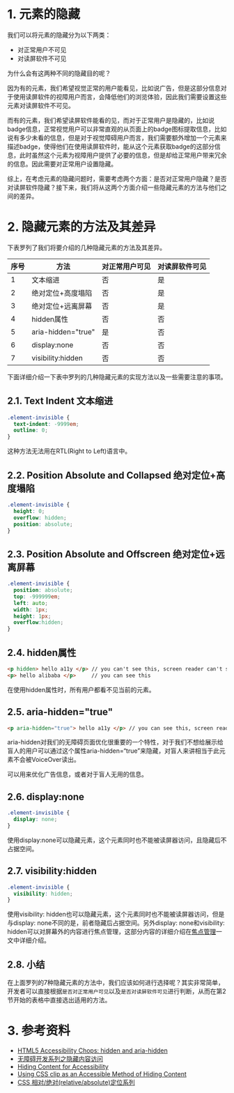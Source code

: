 
# 1. 元素的隐藏

我们可以将元素的隐藏分为以下两类：
- 对正常用户不可见
- 对读屏软件不可见

为什么会有这两种不同的隐藏目的呢？

因为有的元素，我们希望视觉正常的用户能看见，比如说广告，但是这部分信息对于使用读屏软件的视障用户而言，会降低他们的浏览体验，因此我们需要设置这些元素对读屏软件不可见。

而有的元素，我们希望读屏软件能看的见，而对于正常用户是隐藏的，比如说badge信息，正常视觉用户可以非常直观的从页面上的badge图标提取信息，比如说有多少未看的信息，但是对于视觉障碍用户而言，我们需要额外增加一个元素来描述badge，使得他们在使用读屏软件时，能从这个元素获取badge的这部分信息，此时虽然这个元素为视障用户提供了必要的信息，但是却给正常用户带来冗余的信息。因此需要对正常用户设置隐藏。

综上，在考虑元素的隐藏问题时，需要考虑两个方面：是否对正常用户隐藏？是否对读屏软件隐藏？接下来，我们将从这两个方面介绍一些隐藏元素的方法与他们之间的差异。

# 2. 隐藏元素的方法及其差异

下表罗列了我们将要介绍的几种隐藏元素的方法及其差异。

| 序号 | 方法               | 对正常用户可见 | 对读屏软件可见 |
| ---- | ------------------ | -------------- | -------------- |
| 1    | 文本缩进           | 否             | 是             |
| 2    | 绝对定位+高度塌陷  | 否             | 是             |
| 3    | 绝对定位+远离屏幕  | 否             | 是             |
| 4    | hidden属性         | 否             | 否             |
| 5    | aria-hidden="true" | 是             | 否             |
| 6    | display:none       | 否             | 否             |
| 7    | visibility:hidden  | 否             | 否             |



下面详细介绍一下表中罗列的几种隐藏元素的实现方法以及一些需要注意的事项。

## 2.1. Text Indent 文本缩进

```css
.element-invisible {
  text-indent: -9999em;
  outline: 0;
}
```
这种方法无法用在RTL(Right to Left)语言中。

## 2.2. Position Absolute and Collapsed 绝对定位+高度塌陷

```css
.element-invisible {
  height: 0;
  overflow: hidden;
  position: absolute;
}
```

## 2.3. Position Absolute and Offscreen 绝对定位+远离屏幕

```css
.element-invisible {
  position: absolute;
  top: -999999em;
  left: auto;
  width: 1px;
  height: 1px;
  overflow:hidden;
}
```

## 2.4. hidden属性

```html
<p hidden> hello a11y </p> // you can't see this, screen reader can't see this 
<p> hello alibaba </p>     // you can see this
```
在使用hidden属性时，所有用户都看不见当前的元素。

## 2.5. aria-hidden="true"

```html
<p aria-hidden="true"> hello a11y </p> // you can see this, screen reader can't see this
```

aria-hidden对我们的无障碍页面优化很重要的一个特性，对于我们不想给展示给盲人的用户可以通过这个属性aria-hidden=“true”来隐藏，对盲人来讲相当于此元素不会被VoiceOver读出。

可以用来优化广告信息，或者对于盲人无用的信息。

## 2.6. display:none

```css
.element-invisible {
  display: none;
}
```

使用display:none可以隐藏元素，这个元素同时也不能被读屏器访问，且隐藏后不占据空间。

## 2.7. visibility:hidden

```css
.element-invisible {
  visibility: hidden;
}
```

使用visibility: hidden也可以隐藏元素，这个元素同时也不能被读屏器访问，但是与display: none不同的是，前者隐藏后占据空间。另外display: none和visibility: hidden可以对屏幕外的内容进行焦点管理，这部分内容的详细介绍在[焦点管理](https://yuque.antfin-inc.com/fusion-design-system/a11y/dn24ez)一文中详细介绍。

## 2.8. 小结

在上面罗列的7种隐藏元素的方法中，我们应该如何进行选择呢？其实非常简单，开发者可以直接根据`是否对正常用户可见`以及`是否对读屏软件可见`进行判断，从而在第2节开始的表格中直接选出适用的方法。


# 3. 参考资料
- [HTML5 Accessibility Chops: hidden and aria-hidden](https://developer.paciellogroup.com/blog/2012/05/html5-accessibility-chops-hidden-and-aria-hidden/)
- [无障碍开发系列之隐藏内容访问](https://blog.csdn.net/yc123h/article/details/51337398)
- [Hiding Content for Accessibility](https://snook.ca/archives/html_and_css/hiding-content-for-accessibility)
- [Using CSS clip as an Accessible Method of Hiding Content](http://adaptivethemes.com/using-css-clip-as-an-accessible-method-of-hiding-content)
- [CSS 相对/绝对(relative/absolute)定位系列](https://www.zhangxinxu.com/wordpress/2011/03/css-%E7%9B%B8%E5%AF%B9%E7%BB%9D%E5%AF%B9relativeabsolute%E5%AE%9A%E4%BD%8D%E7%B3%BB%E5%88%97%EF%BC%88%E4%B8%89%EF%BC%89/)
